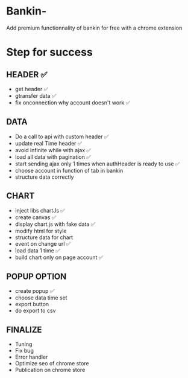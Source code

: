 # Bankin-
Add premium functionnality of bankin for free with a chrome extension 

# Step for success

## HEADER :white_check_mark:
- get header :white_check_mark:
- gtransfer data :white_check_mark:
- fix onconnection why account doesn't work :white_check_mark:

## DATA
- Do a call to api with custom header :white_check_mark:
- update real Time header :white_check_mark:
- avoid infinite while with ajax :white_check_mark:
- load all data with pagination :white_check_mark:
- start sending ajax only 1 times when authHeader is ready to use :white_check_mark:
- choose account in function of tab in bankin
- structure data correctly

## CHART
- inject libs chartJs :white_check_mark:
- create canvas :white_check_mark:
- display chart.js with fake data :white_check_mark:
- modify html for style
- structure data for chart
- event on change url :white_check_mark:
- load data 1 time :white_check_mark:
- build chart only on page account :white_check_mark:

## POPUP OPTION
- create popup :white_check_mark:
- choose data time set
- export button
- do export to csv

## FINALIZE
- Tuning
- Fix bug
- Error handler
- Optimize seo of chrome store
- Publication on chrome store
